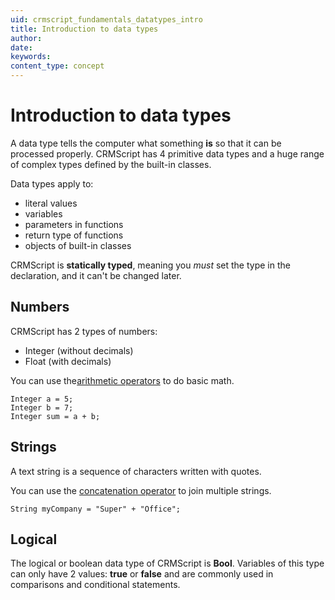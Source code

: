 ```yaml
---
uid: crmscript_fundamentals_datatypes_intro
title: Introduction to data types
author:
date:
keywords:
content_type: concept
---
```


# Introduction to data types

A data type tells the computer what something **is** so that it can be processed properly.
CRMScript has 4 primitive data types and a huge range of complex types defined by the built-in classes.

Data types apply to:

* literal values
* variables
* parameters in functions
* return type of functions
* objects of built-in classes

CRMScript is **statically typed**, meaning you *must* set the type in the declaration, and it can't be changed later.

## Numbers

CRMScript has 2 types of numbers:

* Integer (without decimals)
* Float (with decimals)

You can use the[arithmetic operators][1] to do basic math.

```crmscript
Integer a = 5;
Integer b = 7;
Integer sum = a + b;
```

## Strings

A text string is a sequence of characters written with quotes.

You can use the [concatenation operator][1] to join multiple strings.

```crmscript
String myCompany = "Super" + "Office";
```

## Logical

The logical or boolean data type of CRMScript is **Bool**. Variables of this type can only have 2 values: **true** or **false** and are commonly used in comparisons and conditional statements.

<!-- Referenced links -->
[1]: operators.md
